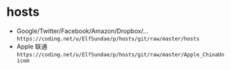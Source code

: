 # hosts

- Google/Twitter/Facebook/Amazon/Dropbox/... `https://coding.net/u/ElfSundae/p/hosts/git/raw/master/hosts`
- Apple 联通 `https://coding.net/u/ElfSundae/p/hosts/git/raw/master/Apple_ChinaUnicom`
